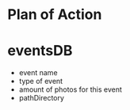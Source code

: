 # Plan of Action

# eventsDB

-   event name
-   type of event
-   amount of photos for this event
-   pathDirectory
